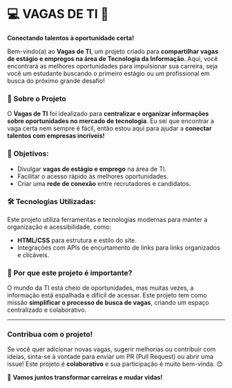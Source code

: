 # 💻 VAGAS DE TI 🚀  
**Conectando talentos à oportunidade certa!**

Bem-vindo(a) ao **Vagas de TI**, um projeto criado para **compartilhar vagas de estágio e empregos na área de Tecnologia da Informação**. Aqui, você encontrará as melhores oportunidades para impulsionar sua carreira, seja você um estudante buscando o primeiro estágio ou um profissional em busca do próximo grande desafio!

### 📌 Sobre o Projeto  
O **Vagas de TI** foi idealizado para **centralizar e organizar informações sobre oportunidades no mercado de tecnologia**. Eu sei que encontrar a vaga certa nem sempre é fácil, então estou aqui para ajudar a **conectar talentos com empresas incríveis!**

### 🎯 Objetivos:
- Divulgar **vagas de estágio e emprego** na área de TI.
- Facilitar o acesso rápido às melhores oportunidades.
- Criar uma **rede de conexão** entre recrutadores e candidatos.

### 🛠️ Tecnologias Utilizadas:
Este projeto utiliza ferramentas e tecnologias modernas para manter a organização e acessibilidade, como:  
- **HTML/CSS** para estrutura e estilo do site.  
- Integrações com APIs de encurtamento de links para links organizados e clicáveis.

### 🌟 Por que este projeto é importante?
O mundo da TI está cheio de oportunidades, mas muitas vezes, a informação está espalhada e difícil de acessar. Este projeto tem como missão **simplificar o processo de busca de vagas**, criando um espaço centralizado e colaborativo.

---

### Contribua com o projeto!  
Se você quer adicionar novas vagas, sugerir melhorias ou contribuir com ideias, sinta-se à vontade para enviar um PR (Pull Request) ou abrir uma issue! Este projeto é **colaborativo** e sua participação é muito bem-vinda. 😊

🚀 **Vamos juntos transformar carreiras e mudar vidas!**

